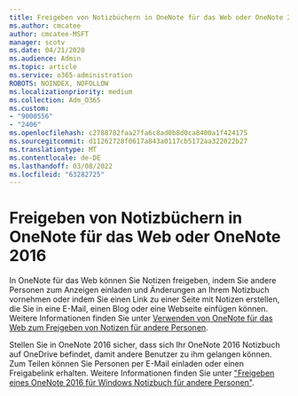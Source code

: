 ```yaml
---
title: Freigeben von Notizbüchern in OneNote für das Web oder OneNote 2016
ms.author: cmcatee
author: cmcatee-MSFT
manager: scotv
ms.date: 04/21/2020
ms.audience: Admin
ms.topic: article
ms.service: o365-administration
ROBOTS: NOINDEX, NOFOLLOW
ms.localizationpriority: medium
ms.collection: Adm_O365
ms.custom:
- "9000556"
- "2406"
ms.openlocfilehash: c2788782faa27fa6c8ad0b8d0ca8400a1f424175
ms.sourcegitcommit: d11262728f0617a843a0117cb5172aa322022b27
ms.translationtype: MT
ms.contentlocale: de-DE
ms.lasthandoff: 03/08/2022
ms.locfileid: "63282725"
---
```

# <a name="share-notebooks-in-onenote-for-the-web-or-onenote-2016"></a>Freigeben von Notizbüchern in OneNote für das Web oder OneNote 2016

In OneNote für das Web können Sie Notizen freigeben, indem Sie andere Personen zum Anzeigen einladen und Änderungen an Ihrem Notizbuch vornehmen oder indem Sie einen Link zu einer Seite mit Notizen erstellen, die Sie in eine E-Mail, einen Blog oder eine Webseite einfügen können. Weitere Informationen finden Sie unter [Verwenden von OneNote für das Web zum Freigeben von Notizen für andere Personen](https://support.office.com/article/D3481FBE-E06C-4883-B7E9-B2EE9F38AED3).

Stellen Sie in OneNote 2016 sicher, dass sich Ihr OneNote 2016 Notizbuch auf OneDrive befindet, damit andere Benutzer zu ihm gelangen können. Zum Teilen können Sie Personen per E-Mail einladen oder einen Freigabelink erhalten. Weitere Informationen finden Sie unter ["Freigeben eines OneNote 2016 für Windows Notizbuch für andere Personen"](https://support.office.com/article/d14b6033-7a95-4536-9216-bb0a5e0f8285).